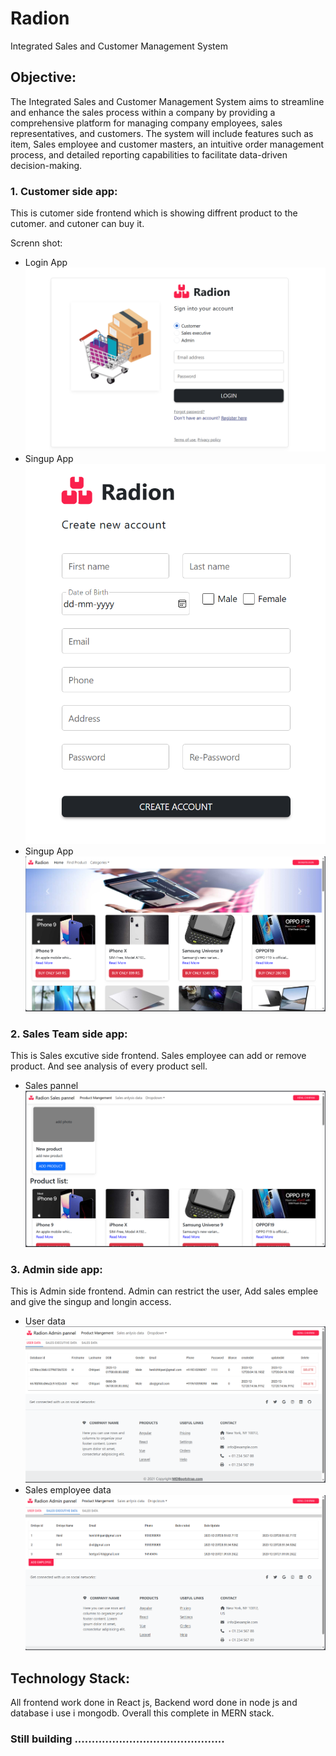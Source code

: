 # Radion

Integrated Sales and Customer Management System

## Objective:

The Integrated Sales and Customer Management System aims to streamline and enhance the sales process within a company by providing a comprehensive platform for managing company employees, sales representatives, and customers. The system will include features such as item, Sales employee and customer masters, an intuitive order management process, and detailed reporting capabilities to facilitate data-driven decision-making.

### 1. Customer side app:

This is cutomer side frontend which is showing diffrent product to the cutomer. and cutoner can buy it.

Screnn shot:

- Login App
  ![Screenshot1.png](./image/README/Screenshot1.png)
- Singup App
  ![Screenshot2.png](./image/README/Screenshot2.png)
- Singup App
  ![Screenshot3.png](./image/README/Screenshot3.png)

### 2. Sales Team side app:

This is Sales excutive side frontend. Sales employee can add or remove product. And see analysis of every product sell.


- Sales pannel
  ![Screenshot7.png](./image/README/Screenshot7.png)

### 3. Admin side app:

This is Admin side frontend. Admin can restrict the user, Add sales emplee and give the singup and longin access.

- User data
  ![Screenshot5.png](./image/README/Screenshot5.png)
- Sales employee data
  ![Screenshot6.png](./image/README/Screenshot6.png)

## Technology Stack:

All frontend work done in React js, Backend word done in node js and database i use i mongodb. Overall this complete in MERN stack.


### Still building ............................................